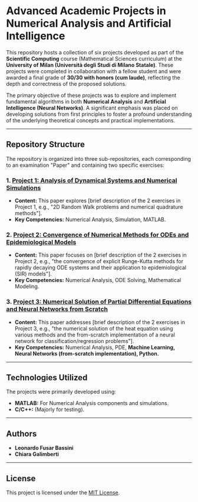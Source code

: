 # Advanced Academic Projects in Numerical Analysis and Artificial Intelligence

This repository hosts a collection of six projects developed as part of the **Scientific Computing** course (Mathematical Sciences curriculum) at the **University of Milan (Università degli Studi di Milano Statale)**. These projects were completed in collaboration with a fellow student and were awarded a final grade of **30/30 with honors (cum laude)**, reflecting the depth and correctness of the proposed solutions.

The primary objective of these projects was to explore and implement fundamental algorithms in both **Numerical Analysis** and **Artificial Intelligence (Neural Networks)**. A significant emphasis was placed on developing solutions from first principles to foster a profound understanding of the underlying theoretical concepts and practical implementations.

---

## Repository Structure

The repository is organized into three sub-repositories, each corresponding to an examination "Paper" and containing two specific exercises:

### 1. [Project 1: Analysis of Dynamical Systems and Numerical Simulations](link-to-subrepo-project1)
* **Content:** This paper explores [brief description of the 2 exercises in Project 1, e.g., "2D Random Walk problems and numerical quadrature methods"].
* **Key Competencies:** Numerical Analysis, Simulation, MATLAB.

### 2. [Project 2: Convergence of Numerical Methods for ODEs and Epidemiological Models](link-to-subrepo-project2)
* **Content:** This paper focuses on [brief description of the 2 exercises in Project 2, e.g., "the convergence of explicit Runge-Kutta methods for rapidly decaying ODE systems and their application to epidemiological (SIR) models"].
* **Key Competencies:** Numerical Analysis, ODE Solving, Mathematical Modeling.

### 3. [Project 3: Numerical Solution of Partial Differential Equations and Neural Networks from Scratch](link-to-subrepo-project3)
* **Content:** This paper addresses [brief description of the 2 exercises in Project 3, e.g., "the numerical solution of the heat equation using various methods and the from-scratch implementation of a neural network for classification/regression problems"].
* **Key Competencies:** Numerical Analysis, PDE, **Machine Learning, Neural Networks (from-scratch implementation), Python.**

---

## Technologies Utilized

The projects were primarily developed using:
* **MATLAB:** For Numerical Analysis components and simulations.
* **C/C++:** (Majorly for testing).

---


## Authors

* **Leonardo Fusar Bassini** 
* **Chiara Galimberti**

---

## License

This project is licensed under the [MIT License](https://opensource.org/licenses/MIT).
